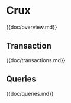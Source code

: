 # Crux 

{{doc/overview.md}}

## Transaction 

{{doc/transactions.md}}

## Queries 

{{doc/queries.md}}